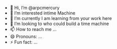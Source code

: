 - 👋 Hi, I’m @arpcmercury
- 👀 I’m interested intime Machine
- 🌱 I’m currently I am learning from your work here
- 💞️ I’m looking to who could build a time machine
- 📫 How to reach me ... 
- 😄 Pronouns: ...
- ⚡ Fun fact: ...

<!---
arpcmercury/arpcmercury is a ✨ special ✨ repository because its `README.md` (this file) appears on your GitHub profile.
You can click the Preview link to take a look at your changes.
--->
